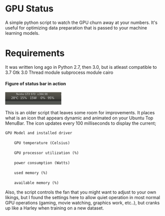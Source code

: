# GPU Status
A simple python script to watch the GPU churn away at your numbers. It's useful for optimizing data preparation that is passed to your machine learning models. 

# Requirements
It was written long ago in Python 2.7, then 3.0, but is atleast compatible to 3.7
Gtk 3.0
Thread module 
subprocess module
cairo

#### Figure of status bar in action
![GPU Status](Screenshot.png)

This is an older script that leaves some room for improvements. It places what is an icon that appears dynamic and animated on your  Ubuntu Top MenuBar. The icon updates every 100 milliseconds to display the current;

    GPU Model and installed driver 

        GPU temperature (Celsius)

        GPU processor utilization (%)

        power consumption (Watts)

        used memory (%)
    
        available memory (%)
      
      

Also, the script controls the fan that you might want to adjust to your own likings, but I found the settings here to allow quiet operation in most normal GPU operations (gaming, movie watching, graphics work, etc..), but cranks up like a Harley when training on a new dataset. 
    
